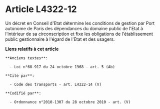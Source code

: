 # Article L4322-12

Un décret en Conseil d'Etat détermine les conditions de gestion par Port autonome de Paris des dépendances du domaine public
de l'Etat à l'intérieur de sa circonscription et fixe les obligations de l'établissement public gestionnaire à l'égard de
l'Etat et des usagers.

**Liens relatifs à cet article**

	**Anciens textes**:

	  - Loi n°68-917 du 24 octobre 1968 - art. 5 (Ab)

	**Cité par**:

	  - Code des transports - art. L4322-14 (V)

	**Codifié par**:

	  - Ordonnance n°2010-1307 du 28 octobre 2010 - art. (V)
